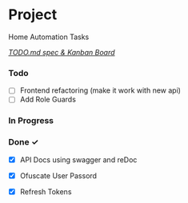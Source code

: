 # Project

Home Automation Tasks

<em>[TODO.md spec & Kanban Board](https://bit.ly/3fCwKfM)</em>

### Todo

- [ ] Frontend refactoring (make it work with new api)  
- [ ] Add Role Guards  

### In Progress


### Done ✓

- [x] API Docs using swagger and reDoc  
- [x] Ofuscate User Passord  
- [x] Refresh Tokens  

